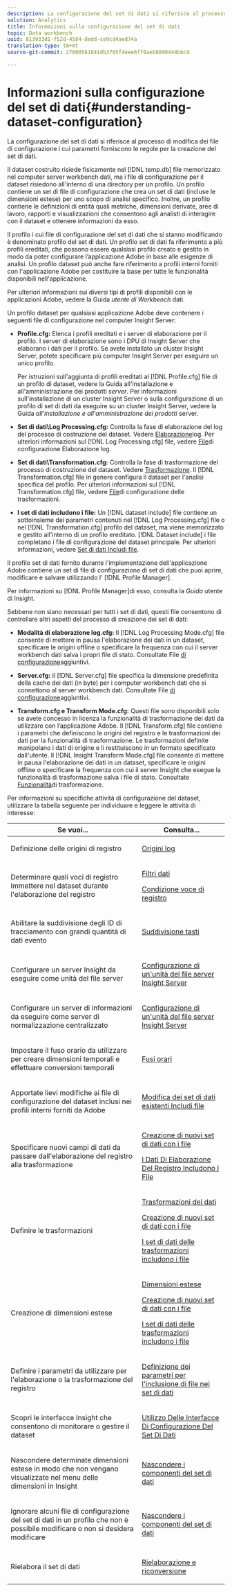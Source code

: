 ```yaml
---
description: La configurazione del set di dati si riferisce al processo di modifica dei file di configurazione i cui parametri forniscono le regole per la creazione del set di dati.
solution: Analytics
title: Informazioni sulla configurazione del set di dati
topic: Data workbench
uuid: 813933d1-f52d-4584-8edd-ce9cd4aed74a
translation-type: tm+mt
source-git-commit: 27600561841db3705f4eee6ff0aeb8890444bbc9

---
```



# Informazioni sulla configurazione del set di dati{#understanding-dataset-configuration}

La configurazione del set di dati si riferisce al processo di modifica dei file di configurazione i cui parametri forniscono le regole per la creazione del set di dati.

Il dataset costruito risiede fisicamente nel [!DNL temp.db] file memorizzato nel computer server workbench dati, ma i file di configurazione per il dataset risiedono all&#39;interno di una directory per un profilo. Un profilo contiene un set di file di configurazione che crea un set di dati (incluse le dimensioni estese) per uno scopo di analisi specifico. Inoltre, un profilo contiene le definizioni di entità quali metriche, dimensioni derivate, aree di lavoro, rapporti e visualizzazioni che consentono agli analisti di interagire con il dataset e ottenere informazioni da esso.

Il profilo i cui file di configurazione del set di dati che si stanno modificando è denominato profilo del set di dati. Un profilo set di dati fa riferimento a più profili ereditati, che possono essere qualsiasi profilo creato e gestito in modo da poter configurare l’applicazione Adobe in base alle esigenze di analisi. Un profilo dataset può anche fare riferimento a profili interni forniti con l&#39;applicazione Adobe per costituire la base per tutte le funzionalità disponibili nell&#39;applicazione.

Per ulteriori informazioni sui diversi tipi di profili disponibili con le applicazioni Adobe, vedere la Guida *utente di Workbench* dati.

<!--
c_req_config_files.xml
-->

Un profilo dataset per qualsiasi applicazione Adobe deve contenere i seguenti file di configurazione nel computer Insight Server:

* **Profile.cfg:** Elenca i profili ereditati e i server di elaborazione per il profilo. I server di elaborazione sono i DPU di Insight Server che elaborano i dati per il profilo. Se avete installato un cluster Insight Server, potete specificare più computer Insight Server per eseguire un unico profilo.

   Per istruzioni sull&#39;aggiunta di profili ereditati al [!DNL Profile.cfg] file di un profilo di dataset, vedere la Guida all&#39;installazione e all&#39;amministrazione dei prodotti *server*. Per informazioni sull&#39;installazione di un cluster Insight Server o sulla configurazione di un profilo di set di dati da eseguire su un cluster Insight Server, vedere la Guida *all&#39;installazione e all&#39;amministrazione dei prodotti* server.

* **Set di dati\Log Processing.cfg:** Controlla la fase di elaborazione del log del processo di costruzione del dataset. Vedere [Elaborazione](../../home/c-dataset-const-proc/c-dataset-constr.md#concept-8a63892878004dc389c7dad784fcb061)log. Per ulteriori informazioni sul [!DNL Log Processing.cfg] file, vedere [File](../../home/c-dataset-const-proc/c-log-proc-config-file/c-abt-log-proc-config-file.md)di configurazione Elaborazione log.

* **Set di dati\Transformation.cfg:** Controlla la fase di trasformazione del processo di costruzione del dataset. Vedere [Trasformazione](../../home/c-dataset-const-proc/c-dataset-constr.md#concept-88f72e0897a744b5bc03df5039264dda). Il [!DNL Transformation.cfg] file in genere configura il dataset per l&#39;analisi specifica del profilo. Per ulteriori informazioni sul [!DNL Transformation.cfg] file, vedere [File](../../home/c-dataset-const-proc/c-trans-config-file/c-abt-trans-config-file.md)di configurazione delle trasformazioni.

* **I set di dati includono i file:** Un [!DNL dataset include] file contiene un sottoinsieme dei parametri contenuti nel [!DNL Log Processing.cfg] file o nel [!DNL Transformation.cfg] profilo del dataset, ma viene memorizzato e gestito all&#39;interno di un profilo ereditato. [!DNL Dataset include] i file completano i file di configurazione del dataset principale. Per ulteriori informazioni, vedere [Set di dati Includi file](../../home/c-dataset-const-proc/c-dataset-inc-files/c-abt-dataset-inc-files.md).

Il profilo set di dati fornito durante l&#39;implementazione dell&#39;applicazione Adobe contiene un set di file di configurazione di set di dati che puoi aprire, modificare e salvare utilizzando l&#39; [!DNL Profile Manager].

Per informazioni su [!DNL Profile Manager]di esso, consulta la *Guida* utente di Insight.

<!--
c_addl_config_files.xml
-->

Sebbene non siano necessari per tutti i set di dati, questi file consentono di controllare altri aspetti del processo di creazione dei set di dati:

* **Modalità di elaborazione log.cfg:** Il [!DNL Log Processing Mode.cfg] file consente di mettere in pausa l&#39;elaborazione dei dati in un dataset, specificare le origini offline o specificare la frequenza con cui il server workbench dati salva i propri file di stato. Consultate File [di configurazione](../../home/c-dataset-const-proc/c-add-config-files/c-add-config-files.md#concept-1afef4f88f1e467ab4326875fd1d3004)aggiuntivi.

* **Server.cfg:** Il [!DNL Server.cfg] file specifica la dimensione predefinita della cache dei dati (in byte) per i computer workbench dati che si connettono al server workbench dati. Consultate File [di configurazione](../../home/c-dataset-const-proc/c-add-config-files/c-add-config-files.md#concept-1afef4f88f1e467ab4326875fd1d3004)aggiuntivi.

* **Transform.cfg e Transform Mode.cfg:** Questi file sono disponibili solo se avete concesso in licenza la funzionalità di trasformazione dei dati da utilizzare con l’applicazione Adobe. Il [!DNL Transform.cfg] file contiene i parametri che definiscono le origini del registro e le trasformazioni dei dati per la funzionalità di trasformazione. Le trasformazioni definite manipolano i dati di origine e li restituiscono in un formato specificato dall&#39;utente. Il [!DNL Insight Transform Mode.cfg] file consente di mettere in pausa l&#39;elaborazione dei dati in un dataset, specificare le origini offline o specificare la frequenza con cui il server Insight che esegue la funzionalità di trasformazione salva i file di stato. Consultate [Funzionalità](https://docs.adobe.com/content/help/en/data-workbench/using/server-admin-install/transform/t-config-tfm.html)di trasformazione.

<!--
c_next_steps.xml
-->

Per informazioni su specifiche attività di configurazione del dataset, utilizzare la tabella seguente per individuare e leggere le attività di interesse:

<table id="table_394CFB5135274545B5DA37952EC6943E"> 
 <thead> 
  <tr> 
   <th colname="col1" class="entry"> Se vuoi... </th> 
   <th colname="col2" class="entry"> Consulta... </th> 
  </tr> 
 </thead>
 <tbody> 
  <tr> 
   <td colname="col1"> <p>Definizione delle origini di registro </p> </td> 
   <td colname="col2"> <p><a href="../../home/c-dataset-const-proc/c-log-proc-config-file/c-log-sources.md#concept-6714c720fac044cbb9af003bf401b2ea"> Origini log </a> </p> </td> 
  </tr> 
  <tr> 
   <td colname="col1"> <p>Determinare quali voci di registro immettere nel dataset durante l'elaborazione del registro </p> </td> 
   <td colname="col2"> <p> <a href="../../home/c-dataset-const-proc/c-log-proc-config-file/c-info-log-proc-param.md#concept-41bd49bf6b64442d91c232ec67529a3d"> Filtri dati</a> </p> <p> <a href="../../home/c-dataset-const-proc/c-log-proc-config-file/c-info-log-proc-param.md#concept-ecaff95cee4e40bc90f81e099c5fc934"> Condizione voce di registro</a> </p> </td> 
  </tr> 
  <tr> 
   <td colname="col1"> <p>Abilitare la suddivisione degli ID di tracciamento con grandi quantità di dati evento </p> </td> 
   <td colname="col2"> <p><a href="../../home/c-dataset-const-proc/c-log-proc-config-file/c-info-log-proc-param.md#concept-64b416bbe42f4d689f90df246f7f7caf"> Suddivisione tasti</a> </p> </td> 
  </tr> 
  <tr> 
   <td colname="col1"> <p>Configurare un server Insight da eseguire come unità del file server </p> </td> 
   <td colname="col2"> <p><a href="../../home/c-dataset-const-proc/c-log-proc-config-file/c-ins-svr-file-svr-unit.md#concept-995abff3fce34e439fb3f7f47191c80d"> Configurazione di un'unità del file server Insight Server </a> </p> </td> 
  </tr> 
  <tr> 
   <td colname="col1"> <p>Configurare un server di informazioni da eseguire come server di normalizzazione centralizzato </p> </td> 
   <td colname="col2"> <p><a href="../../home/c-dataset-const-proc/c-log-proc-config-file/c-ins-svr-file-svr-unit.md#concept-995abff3fce34e439fb3f7f47191c80d"> Configurazione di un'unità del file server Insight Server </a> </p> </td> 
  </tr> 
  <tr> 
   <td colname="col1"> <p>Impostare il fuso orario da utilizzare per creare dimensioni temporali e effettuare conversioni temporali </p> </td> 
   <td colname="col2"> <p><a href="../../home/c-dataset-const-proc/c-trans-config-file/c-spec-trans-param/c-time-zones.md#concept-9cf16b1cb4874f7d85e1dd950fdb4956"> Fusi orari </a> </p> </td> 
  </tr> 
  <tr> 
   <td colname="col1"> <p>Apportate lievi modifiche ai file di configurazione del dataset inclusi nei profili interni forniti da Adobe </p> </td> 
   <td colname="col2"> <p><a href="../../home/c-dataset-const-proc/c-dataset-inc-files/c-work-dataset-inc-files/t-edit-ex-dataset-inc-files.md#task-456c04e38ebc425fb35677a6bb6aa077"> Modifica dei set di dati esistenti Includi file </a> </p> </td> 
  </tr> 
  <tr> 
   <td colname="col1"> <p>Specificare nuovi campi di dati da passare dall'elaborazione del registro alla trasformazione </p> </td> 
   <td colname="col2"> <p> <a href="../../home/c-dataset-const-proc/c-dataset-inc-files/c-work-dataset-inc-files/t-create-new-dataset-inc-files.md#task-b29f30605c374a6ca747ac843337b06e"> Creazione di nuovi set di dati con i file </a> </p> <p> <a href="../../home/c-dataset-const-proc/c-dataset-inc-files/c-types-dataset-inc-files/c-log-proc-dataset-inc-files/c-log-proc-dataset-inc-files.md#concept-999475a22519432e98844622ca95b6ab"> I Dati Di Elaborazione Del Registro Includono I File </a> </p> </td> 
  </tr> 
  <tr> 
   <td colname="col1"> <p>Definire le trasformazioni </p> </td> 
   <td colname="col2"> <p> <a href="../../home/c-dataset-const-proc/c-data-trans/c-abt-transf.md"> Trasformazioni dei dati </a> </p> <p> <a href="../../home/c-dataset-const-proc/c-dataset-inc-files/c-work-dataset-inc-files/t-create-new-dataset-inc-files.md#task-b29f30605c374a6ca747ac843337b06e"> Creazione di nuovi set di dati con i file </a> </p> <p> <a href="../../home/c-dataset-const-proc/c-dataset-inc-files/c-types-dataset-inc-files/c-trans-dataset-inc-files.md#concept-c64aa78ed9ce40b8a0f4932c82ff5ace"> I set di dati delle trasformazioni includono i file </a> </p> </td> 
  </tr> 
  <tr> 
   <td colname="col1"> <p>Creazione di dimensioni estese </p> </td> 
   <td colname="col2"> <p> <a href="../../home/c-dataset-const-proc/c-ex-dim/c-abt-ex-dim.md"> Dimensioni estese </a> </p> <p> <a href="../../home/c-dataset-const-proc/c-dataset-inc-files/c-work-dataset-inc-files/t-create-new-dataset-inc-files.md#task-b29f30605c374a6ca747ac843337b06e"> Creazione di nuovi set di dati con i file </a> </p> <p> <a href="../../home/c-dataset-const-proc/c-dataset-inc-files/c-types-dataset-inc-files/c-trans-dataset-inc-files.md#concept-c64aa78ed9ce40b8a0f4932c82ff5ace"> I set di dati delle trasformazioni includono i file </a> </p> </td> 
  </tr> 
  <tr> 
   <td colname="col1"> <p>Definire i parametri da utilizzare per l'elaborazione o la trasformazione del registro </p> </td> 
   <td colname="col2"> <p><a href="../../home/c-dataset-const-proc/c-dataset-inc-files/c-def-param-dataset-inc-files/c-def-param-dataset-inc-files.md#concept-5ad06acc8dc44bf2a99643fafdd56b50"> Definizione dei parametri per l'inclusione di file nei set di dati </a> </p> </td> 
  </tr> 
  <tr> 
   <td colname="col1"> <p>Scopri le interfacce Insight che consentono di monitorare o gestire il dataset </p> </td> 
   <td colname="col2"> <p><a href="../../home/c-dataset-const-proc/c-dataset-config-tools/c-dataset-config-int/c-dataset-config-int.md#concept-0ea33a52ce234ec8951e7b4430fbc5ab"> Utilizzo Delle Interfacce Di Configurazione Del Set Di Dati </a> </p> </td> 
  </tr> 
  <tr> 
   <td colname="col1"> <p>Nascondere determinate dimensioni estese in modo che non vengano visualizzate nel menu delle dimensioni in Insight </p> </td> 
   <td colname="col2"> <p><a href="../../home/c-dataset-const-proc/c-dataset-config-tools/c-hide-dataset-comp/c-hide-dataset-comp.md#concept-50d9a004736f42f6b0aa7cde0d6148ff"> Nascondere i componenti del set di dati </a> </p> </td> 
  </tr> 
  <tr> 
   <td colname="col1"> <p>Ignorare alcuni file di configurazione del set di dati in un profilo che non è possibile modificare o non si desidera modificare </p> </td> 
   <td colname="col2"> <p><a href="../../home/c-dataset-const-proc/c-dataset-config-tools/c-hide-dataset-comp/c-hide-dataset-comp.md#concept-50d9a004736f42f6b0aa7cde0d6148ff"> Nascondere i componenti del set di dati </a> </p> </td> 
  </tr> 
  <tr> 
   <td colname="col1"> <p>Rielabora il set di dati </p> </td> 
   <td colname="col2"> <p><a href="../../home/c-dataset-const-proc/c-reproc-retrans/c-unst-reproc-retrans.md"> Rielaborazione e riconversione </a> </p> </td> 
  </tr> 
 </tbody> 
</table>


